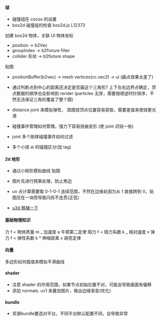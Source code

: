 #### 球

- 碰撞组在 cocos 的设置 [](https://github.com/cocos-creator/engine/blob/master/cocos2d/core/physics/collider/CCPhysicsCollider.js#L178)
- box2d 碰撞组的检查 box2d.js L12373

创建 box2d 物体，关联 UI 物体坐标

- position -> b2Vec
- groupIndex -> b2fixture filter
- collider 形状 -> b2fixture shape

贴图

- positionBuffer(b2vec) -> mesh vertices(cc.vec2) -> ui (画点效果太差了)
- 通过判断点到中心的距离还决定是否画这个三角形? 上下左右边界点确定，顶点数据的顺序也会影响到 render (particles 无序，需要按顺逆时针排序，不然无法保证三角形覆盖了整个圆)

- distance joint 来模拟弹性， 周围球顶点位置容易获取，需要差值来使球更光滑
- 碰撞事件管理如何管理。强力下容易扭曲变形 (使 joint 迟钝一些)
- joint 多个刚体碰撞事件如何过滤
- 多个小球 ai 的碰撞区分(加 tag)

#### 2d 地形

- 通过小矩形模拟曲线
  贴图
- 图片先进行预乘处理，防止黑边
- uv 点计算需要取 0-1-0-1 连续范围，不然在边缘处因为从 1 直接跨到 0，贴图压在一块而导致闪烁不连贯(正弦)

- [u3d 移植一下](https://github.com/cjacobwade/HelpfulScripts/blob/master/SmearEffect/Smear.shader)

#### 基础物理知识

力 f = 物体质量 m _ 加速度 a 牛顿第二定律
阻力 f = 阻力系数 k _ 相对速度 v
弹力 f = 弹性系数 k \* 伸缩距离 x 胡克定律

#### 向量

多边形如何插值来模拟平滑曲线

#### shader

- 注意 shader 的作用范围，如果节点初始位置不对，可能会导致画面有偏移
- 添加 normals. uv1 来叠加图片，做出边缘渐变(优化)

#### bundle

- 资源bundle要选对平台，不同平台默认配置不同，会导致异常